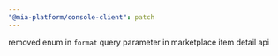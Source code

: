 ```yaml
---
"@mia-platform/console-client": patch
---
```


removed enum in `format` query parameter in marketplace item detail api
